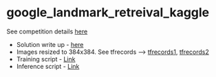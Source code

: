 # google_landmark_retreival_kaggle

See competition details [here](https://www.kaggle.com/c/landmark-recognition-2020/overview)
* Solution write up - [here](https://www.kaggle.com/josealways123/efnet-global-delg-local-34-place-solution)
* Images resized to 384x384. See tfrecords --> [tfrecords1](https://www.kaggle.com/ragnar123/landmark-tfrecords-384), [tfrecords2](https://www.kaggle.com/ragnar123/landmark-tfrecords-384-2)
* Training script - [Link](https://github.com/josemoti1999/google_landmark_retreival_kaggle/blob/master/training_efnetb5.ipynb)
* Inference script - [Link](https://github.com/josemoti1999/google_landmark_retreival_kaggle/blob/master/inference.ipynb)
